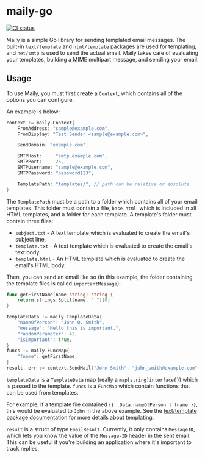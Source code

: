 # maily-go
[![CI status](https://github.com/NoteToScreen/maily-go/workflows/CI/badge.svg)](https://github.com/NoteToScreen/maily-go/actions)

Maily is a simple Go library for sending templated email messages. The built-in `text/template` and `html/template` packages are used for templating, and `net/smtp` is used to send the actual email. Maily takes care of evaluating your templates, building a MIME multipart message, and sending your email.

## Usage
To use Maily, you must first create a `Context`, which contains all of the options you can configure.

An example is below:
```go
context := maily.Context{
	FromAddress: "sample@example.com",
	FromDisplay: "Test Sender <sample@example.com>",

	SendDomain: "example.com",

	SMTPHost:     "smtp.example.com",
	SMTPPort:     25,
	SMTPUsername: "sample@example.com",
	SMTPPassword: "password123",

	TemplatePath: "templates/", // path can be relative or absolute
}
```

The `TemplatePath` must be a path to a folder which contains all of your email templates. This folder must contain a file, `base.html`, which is included in all HTML templates, and a folder for each template. A template's folder must contain three files:

* `subject.txt` - A text template which is evaluated to create the email's subject line.
* `template.txt` - A text template which is evaluated to create the email's text body.
* `template.html` - An HTML template which is evaluated to create the email's HTML body.

Then, you can send an email like so (in this example, the folder containing the template files is called `importantMessage`):
```go
func getFirstName(name string) string {
	return strings.Split(name, " ")[0]
}

templateData := maily.TemplateData{
	"nameOfPerson": "John Q. Smith",
	"message": "Hello this is important.",
	"randomParameter": 42,
	"isImportant": true,
}
funcs := maily.FuncMap{
	"fname": getFirstName,
}
result, err := context.SendMail("John Smith", "john_smith@example.com", "importantMessage", templateData, funcs, funcs)
```

`templateData` is a `TemplateData` map (really a `map[string]interface{}`) which is passed to the template. `funcs` is a `FuncMap` which contain functions that can be used from templates.

For example, if a template file contained `{{ .Data.nameOfPerson | fname }}`, this would be evaluated to `John` in the above example. See the [text/template package documentation](https://golang.org/pkg/text/template/) for more details about templating.

`result` is a struct of type `EmailResult`. Currently, it only contains `MessageID`, which lets you know the value of the `Message-ID` header in the sent email. This can be useful if you're building an application where it's important to track replies.